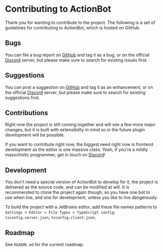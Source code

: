 # Contributing to ActionBot

Thank you for wanting to contribute to the project. The following is a set of guidelines for contributing to ActionBot, which is hosted on GitHub.

## Bugs
    
You can file a bug report on [GitHub][issues] and tag it as a bug, or on the official [Discord][discord] server, but please make sure to search for existing issues first.
    
## Suggestions

You can post a suggestion on [GitHub][issues] and tag it as an enhancement, or on the official [Discord][discord] server, but please make sure to search for existing suggestions first.

## Contributions

Right now the project is still coming together and will see a few more major changes, but it is built with extensibility in mind so in the future plugin development will be possible. 

If you want to contribute right now, the biggest need right now is frontend development as the editor is one massive class. Yeah, if you're a mildly masochistic programmer, get in touch on [Discord][discord]!
    
## Development

You don't need a special version of ActionBot to develop for it, the project is delivered as the source code, and can be modified at will. It is recommended to clone the project again though, so you have one bot to use when live, and one for development, unless you like to live dangerously.

To build the project with a JetBrains editor, add these file names patterns to `Settings > Editor > File Types > TypeScript config`: `tsconfig.server.json`, `tsconfig.client.json`.

## Roadmap

See `README.md` for the current roadmap.

[issues]: https://github.com/BOLL7708/ActionBot/issues
[discord]: https://actionbot.app/discord
